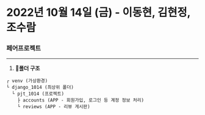 # 2022년 10월 14일 (금) - 이동현, 김현정, 조수람

### 페어프로젝트

---

1. **📁폴더 구조**

```
┌ venv (가상환경)
└ django_1014 (최상위 폴더)
  └ pjt_1014 (프로젝트)
    ├ accounts (APP - 회원가입, 로그인 등 계정 정보 처리)
    └ reviews (APP - 리뷰 게시판)
```



